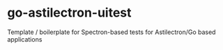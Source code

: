 # go-astilectron-uitest
Template / boilerplate for Spectron-based tests for Astilectron/Go based applications
